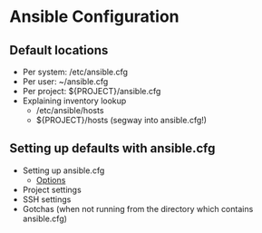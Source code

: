 Ansible Configuration
=====================

Default locations
-----------------
* Per system: /etc/ansible.cfg
* Per user: ~/ansible.cfg 
* Per project: ${PROJECT}/ansible.cfg
* Explaining inventory lookup
  * /etc/ansible/hosts
  * ${PROJECT}/hosts (segway into ansible.cfg!)

Setting up defaults with ansible.cfg
------------------------------------
* Setting up ansible.cfg
  * [Options](http://docs.ansible.com/intro_configuration.html)
* Project settings
* SSH settings
* Gotchas (when not running from the directory which contains ansible.cfg)
